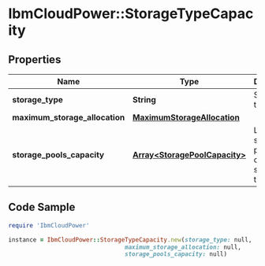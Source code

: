 # IbmCloudPower::StorageTypeCapacity

## Properties

Name | Type | Description | Notes
------------ | ------------- | ------------- | -------------
**storage_type** | **String** | Storage type | [optional] 
**maximum_storage_allocation** | [**MaximumStorageAllocation**](MaximumStorageAllocation.md) |  | [optional] 
**storage_pools_capacity** | [**Array&lt;StoragePoolCapacity&gt;**](StoragePoolCapacity.md) | List of storage pool capacity for storage type | [optional] 

## Code Sample

```ruby
require 'IbmCloudPower'

instance = IbmCloudPower::StorageTypeCapacity.new(storage_type: null,
                                 maximum_storage_allocation: null,
                                 storage_pools_capacity: null)
```


